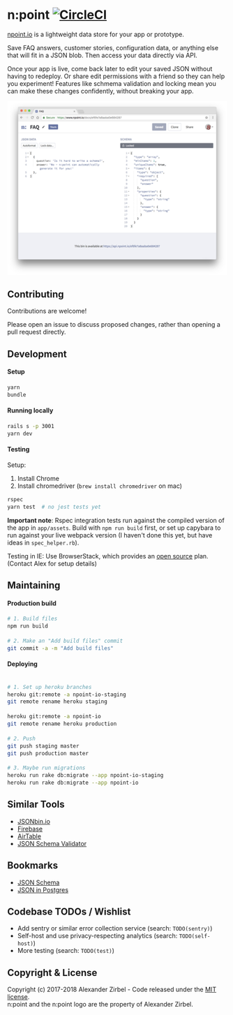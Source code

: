 # n:point [![CircleCI](https://circleci.com/gh/azirbel/npoint/tree/master.svg?style=svg)](https://circleci.com/gh/azirbel/npoint/tree/master)

[npoint.io](https://www.npoint.io/) is a lightweight data store for your app or prototype.

Save FAQ answers, customer stories, configuration data, or	anything else that
will fit in a JSON blob. Then access your data	directly via API.

Once your app is live, come back later to edit your saved JSON	without having
to redeploy. Or share edit permissions with a	friend so they can help you
experiment! Features like schmema validation and locking mean you can make
these changes confidently, without	breaking your app.

![Demo screenshot](public/img/demo-screenshot-locked.png)

## Contributing

Contributions are welcome!

Please open an issue to discuss proposed changes, rather than opening a pull
request directly.

## Development

#### Setup

```bash
yarn
bundle
```

#### Running locally

```bash
rails s -p 3001
yarn dev
```

#### Testing

Setup:

1. Install Chrome
2. Install chromedriver (`brew install chromedriver` on mac)

```bash
rspec
yarn test  # no jest tests yet
```

**Important note**: Rspec integration tests run against the compiled version of the
app in `app/assets`. Build with `npm run build` first, or set up capybara to run against
your live webpack version (I haven't done this yet, but have ideas in `spec_helper.rb`).

Testing in IE: Use BrowserStack, which provides an [open
source](https://www.browserstack.com/open-source) plan. (Contact Alex for setup
details)

## Maintaining

#### Production build

```bash
# 1. Build files
npm run build

# 2. Make an "Add build files" commit
git commit -a -m "Add build files"
```

#### Deploying

```bash

# 1. Set up heroku branches
heroku git:remote -a npoint-io-staging
git remote rename heroku staging

heroku git:remote -a npoint-io
git remote rename heroku production

# 2. Push
git push staging master
git push production master

# 3. Maybe run migrations
heroku run rake db:migrate --app npoint-io-staging
heroku run rake db:migrate --app npoint-io
```

## Similar Tools

* [JSONbin.io](https://jsonbin.io/)
* [Firebase](https://firebase.google.com/)
* [AirTable](https://airtable.com)
* [JSON Schema Validator](https://www.jsonschemavalidator.net/)

## Bookmarks

* [JSON Schema](http://json-schema.org/)
* [JSON in Postgres](https://blog.codeship.com/unleash-the-power-of-storing-json-in-postgres/)

## Codebase TODOs / Wishlist

* Add sentry or similar error collection service (search: `TODO(sentry)`)
* Self-host and use privacy-respecting analytics (search: `TODO(self-host)`)
* More testing (search: `TODO(test)`)

## Copyright & License

Copyright (c) 2017-2018 Alexander Zirbel - Code released under the [MIT
license](LICENSE).<br/>n:point and the n:point logo are the property of
Alexander Zirbel.

